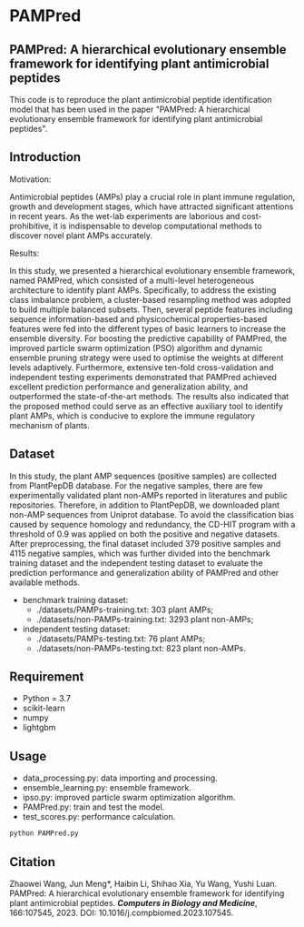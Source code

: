 # PAMPred
## PAMPred: A hierarchical evolutionary ensemble framework for identifying plant antimicrobial peptides
This code is to reproduce the plant antimicrobial peptide identification model that has been used in the paper "PAMPred: A hierarchical evolutionary ensemble framework for identifying plant antimicrobial peptides".

## Introduction
Motivation:

Antimicrobial peptides (AMPs) play a crucial role in plant immune regulation, growth and development stages, which have attracted significant attentions in recent years. As the wet-lab experiments are laborious and cost-prohibitive, it is indispensable to develop computational methods to discover novel plant AMPs accurately.

Results:

In this study, we presented a hierarchical evolutionary ensemble framework, named PAMPred, which consisted of a multi-level heterogeneous architecture to identify plant AMPs. Specifically, to address the existing class imbalance problem, a cluster-based resampling method was adopted to build multiple balanced subsets. Then, several peptide features including sequence information-based and physicochemical properties-based features were fed into the different types of basic learners to increase the ensemble diversity. For boosting the predictive capability of PAMPred, the improved particle swarm optimization (PSO) algorithm and dynamic ensemble pruning strategy were used to optimise the weights at different levels adaptively. Furthermore, extensive ten-fold cross-validation and independent testing experiments demonstrated that PAMPred achieved excellent prediction performance and generalization ability, and outperformed the state-of-the-art methods. The results also indicated that the proposed method could serve as an effective auxiliary tool to identify plant AMPs, which is conducive to explore the immune regulatory mechanism of plants.

## Dataset

In this study, the plant AMP sequences (positive samples) are collected from PlantPepDB database. For the negative samples, there are few experimentally validated plant non-AMPs reported in literatures and public repositories. Therefore, in addition to PlantPepDB, we downloaded plant non-AMP sequences from Uniprot database. To avoid the classification bias caused by sequence homology and redundancy, the CD-HIT program  with a threshold of 0.9 was applied on both the positive and negative datasets. After preprocessing, the final dataset included 379 positive samples and 4115 negative samples, which was further divided into the benchmark training dataset and the independent testing dataset to evaluate the prediction performance and generalization ability of PAMPred and other available methods.

+ benchmark training dataset: 
	+ ./datasets/PAMPs-training.txt: 303 plant AMPs;
	+ ./datasets/non-PAMPs-training.txt: 3293 plant non-AMPs;
+ independent testing dataset:
	+ ./datasets/PAMPs-testing.txt: 76 plant AMPs;
	+ ./datasets/non-PAMPs-testing.txt: 823 plant non-AMPs.

## Requirement
+ Python = 3.7
+ scikit-learn
+ numpy
+ lightgbm

## Usage
+ data_processing.py: data importing and processing.
+ ensemble_learning.py: ensemble framework.
+ ipso.py: improved particle swarm optimization algorithm.
+ PAMPred.py: train and test the model.
+ test_scores.py: performance calculation.
~~~python
python PAMPred.py
~~~

## Citation

Zhaowei Wang, Jun Meng*, Haibin Li, Shihao Xia, Yu Wang, Yushi Luan. PAMPred: A hierarchical evolutionary ensemble framework for identifying plant antimicrobial peptides. ***Computers in Biology and Medicine***, 166:107545, 2023. DOI: 10.1016/j.compbiomed.2023.107545.
